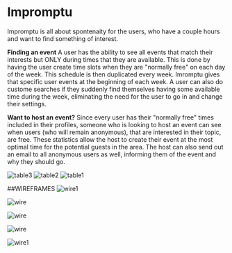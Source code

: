 # Impromptu

Impromptu is all about spontenaity for the users, who have a couple hours and want to find something of interest.

**Finding an event**
A user has the ability to see all events that match their interests but ONLY during times that they are available. This is done by having the user create time slots when they are "normally free" on each day of the week. This schedule is then duplicated every week. Imromptu gives that specific user events at the beginning of each week. A user can also do custome searches if they suddenly find themselves having some available time during the week, eliminating the need for the user to go in and change their settings.

**Want to host an event?**
Since every user has their "normally free" times included in their profiles, someone who is looking to host an event can see when users (who will remain anonymous), that are interested in their topic, are free. These statistics allow the host to create their event at the most optimal time for the potential guests in the area. The host can also send out an email to all anonymous users as well, informing them of the event and why they should go.


![table3](http://i.imgur.com/bQZJ5lK.png)
![table2](http://i.imgur.com/DOvjRzE.png)
![table1](http://i.imgur.com/NutvNFH.png)


##WIREFRAMES
![wire1](https://trello-attachments.s3.amazonaws.com/555f933427c660d185e748e2/1200x1000/cf166330860e2d20bd79f5662940a19f/Wireframes-01.jpg)


![wire](https://trello-attachments.s3.amazonaws.com/555f933427c660d185e748e2/1200x1000/e8f46e9726f5cf64eb6ff42e92cdf7fb/Wireframes-02.jpg)


![wire](https://trello-attachments.s3.amazonaws.com/555f933427c660d185e748e2/1200x1000/a19fddad2c3ecb0a1a9e89a42b428f3f/Wireframes-03.jpg)


![wire](https://trello-attachments.s3.amazonaws.com/555f933427c660d185e748e2/1200x1000/222b87cf8dbfbb43180d4d5f402d424b/Wireframes-04.jpg)


![wire1](https://trello-attachments.s3.amazonaws.com/555f933427c660d185e748e2/1200x999/022c6e926541b082e0eb5a70efa6c1fd/Wireframes-05.jpg)
